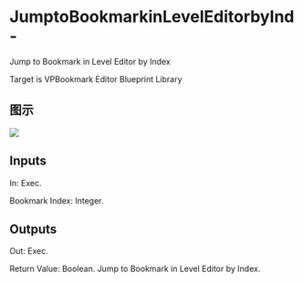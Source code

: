 # JumptoBookmarkinLevelEditorbyInd-

Jump to Bookmark in Level Editor by Index

Target is VPBookmark Editor Blueprint Library

## 图示

![]($-20221218-18121377.png)

## Inputs

In: Exec.

Bookmark Index: Integer.  

## Outputs

Out: Exec.

Return Value: Boolean. Jump to Bookmark in Level Editor by Index.

